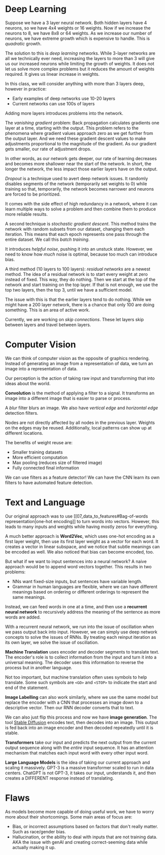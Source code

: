 # Deep Learning

Suppose we have a 3 layer neural network. Both hidden layers have 4 neurons, so we have 4x4 weights or 16 weights. Now if we increase the neurons to 8, we have 8x8 or 64 weights. As we increase our number of neurons, we have extreme growth which is expensive to handle. This is *quadratic* growth. 

The solution to this is *deep learning* networks. While 3-layer networks are all we technically ever need, increasing the layers to more than 3 will give us our increased neurons while limiting the growth of weights. It does not let us solve more complex problems but it reduces the amount of weights required. It gives us linear increase in weights.

In this class, we will consider anything with more than 3 layers deep, however in practice: 
- Early examples of deep networks use 10-20 layers
- Current networks can use 100s of layers

Adding more layers introduces problems into the network. 

The *vanishing gradient* problem: Back propagation  calculates gradients one layer at a time, starting with the output. This problem refers to the phenomena where gradient values approach zero as we get further from the output layer. And we need these gradient descent values to make adjustments proportional to the magnitude of the gradient. As our gradient gets smaller, our rate of adjustment drops. 

In other words, as our network gets deeper, our rate of learning decreases and becomes more shallower near the start of the network. In short, the longer the network, the less impact those earlier layers have on the output. 

*Dropout* is a technique used to avert deep network issues. It randomly disables segments of the network (temporarily set weights to 0) while training so that, temporarily, the network becomes narrower and neurons are forced to be prioritized. 

It comes with the side effect of high redundancy in a network, where it can learn multiple ways to solve a problem and then combine them to produce more reliable results. 

A second technique is *stochastic gradient descent*. This method trains the network with random subsets from our dataset, changing them each iteration. This means that each epoch represents one pass through the entire dataset. We call this *batch training*.

It introduces *helpful noise*, pushing it into an unstuck state. However, we need to know how *much* noise is optimal, because too much can introduce bias. 

A third method (10 layers to 100 layers): *residual networks* are a newest method. The idea of a residual network is to start every weight at zero instead of fixed. This way, they do nothing. Then we start at the top of the network and start training on the top layer. If that is not enough, we use the top two layers, then the top 3, until we have a sufficient model. 

The issue with this is that the earlier layers tend to do nothing. While we might have a 200 layer network, there is a chance that only 100 are doing something. This is an area of active work. 

Currently, we are working on *skip connections*. These let layers skip between layers and travel between layers. 

# Computer Vision

We can think of computer vision as the opposite of graphics rendering. Instead of generating an image from a representation of data, we turn an image into a representation of data. 

Our perception is the action of taking raw input and transforming that into ideas about the world. 

**Convolution** is the method of applying a filter to a signal. It transforms an image into a different image that is easier to parse or process. 

A *blur* filter blurs an image. We also have *vertical edge* and *horizontal edge* detection filters. 

Nodes are not directly affected by all nodes in the previous layer. Weights on the edges may be reused. Additionally, local patterns can show up at different locations. 

The benefits of weight reuse are: 
- Smaller training datasets
- More efficient computation
- Max pooling (reduces size of filtered image)
- Fully connected final information

We can use filters as a feature detector! We can have the CNN learn its own filters to have automated feature detection. 

# Text and Language

Our original approach was to use [[07_data_to_features#Bag-of-words representation|one-hot encoding]] to turn words into vectors. However, this leads to many inputs and weights while having mostly zeros for everything. 

A much better approach is **Word2Vec**, which uses one-hot encoding as a first layer weight, then use its first layer weight as a vector for each word. It creates a vector in linear subspace, and we notice that subtle meanings can be encoded as well. We also noticed that bias can become encoded, too. 

But what if we want to input sentences into a neural network? A naive approach would be to append word vectors together. This results in two problems:
- NNs want fixed-size inputs, but sentences have variable length. 
- Grammar in human languages are flexible, where we can have different meanings based on ordering or different orderings to represent the same meanings. 

Instead, we can feed words in one at a time, and then use a **recurrent neural network** to recursively address the meaning of the sentence as more words are added. 

With a recurrent neural network, we run into the issue of oscillation when we pass output back into input. However, we can simply use deep network concepts to solve the issues of RNNs. By treating each reinput iteration as its own layer, we solve the issue of oscillation. 

**Machine Translation** uses encoder and decoder segments to translate text. The encoder's role is to collect information from the input and turn it into a universal meaning. The decoder uses this information to reverse the process but in another language. 

Not too important, but machine translation often uses symbols to help translate. Some such symbols are `<GO>` and `<STOP>` to indicate the start and end of the statement.  

**Image Labelling** can also work similarly, where we use the same model but replace the encoder with a CNN that processes an image down to a descriptive vector. Then our RNN decoder converts that to text. 

We can also just flip this process and now we have **image generation**. The tool [Stable Diffusion](https://github.com/Stability-AI/stablediffusion) encodes text, then decodes into an image. This output is fed back into an image encoder and then decoded repeatedly until it is stable.  

**Transformers** take our input and predicts the next output from the current output sequence along with the *entire* input sequence. It has an attention mechanism that matches each input word with every other input word. 

**Large Language Models** is the idea of taking our current approach and scaling it massively. GPT-3 is a massive transformer scaled to run in data centers. ChatGPT is not GPT-3, it takes our input, understands it, and then creates a DIFFERENT response instead of translating. 
# Flaws

As models become more capable of doing useful work, we have to worry more about their shortcomings. Some main areas of focus are:
- Bias, or incorrect assumptions based on factors that don't really matter. Such as race/gender bias. 
- Hallucination, or the ability to deal with inputs that are not training data. AKA the issue with genAI and creating correct-seeming data while actually making it up. 
